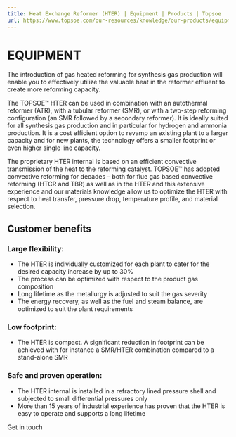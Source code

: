 ```yaml
---
title: Heat Exchange Reformer (HTER) | Equipment | Products | Topsoe
url: https://www.topsoe.com/our-resources/knowledge/our-products/equipment/heat-exchange-reformer-hter#main-content
---
```


# EQUIPMENT

The introduction of gas heated reforming for synthesis gas production will enable you to effectively utilize the valuable heat in the reformer effluent to create more reforming capacity.

The TOPSOE™ HTER can be used in combination with an autothermal reformer (ATR), with a tubular reformer (SMR), or with a two-step reforming configuration (an SMR followed by a secondary reformer). It is ideally suited for all synthesis gas production and in particular for hydrogen and ammonia production. It is a cost efficient option to revamp an existing plant to a larger capacity and for new plants, the technology offers a smaller footprint or even higher single line capacity.

The proprietary HTER internal is based on an efficient convective transmission of the heat to the reforming catalyst. TOPSOE™ has adopted convective reforming for decades – both for flue gas based convective reforming (HTCR and TBR) as well as in the HTER and this extensive experience and our materials knowledge allow us to optimize the HTER with respect to heat transfer, pressure drop, temperature profile, and material selection.

## Customer benefits

### Large flexibility:

- The HTER is individually customized for each plant to cater for the desired capacity increase by up to 30%
- The process can be optimized with respect to the product gas composition
- Long lifetime as the metallurgy is adjusted to suit the gas severity
- The energy recovery, as well as the fuel and steam balance, are optimized to suit the plant requirements

### Low footprint:

- The HTER is compact. A significant reduction in footprint can be achieved with for instance a SMR/HTER combination compared to a stand-alone SMR

### Safe and proven operation:

- The HTER internal is installed in a refractory lined pressure shell and subjected to small differential pressures only
- More than 15 years of industrial experience has proven that the HTER is easy to operate and supports a long lifetime

Get in touch